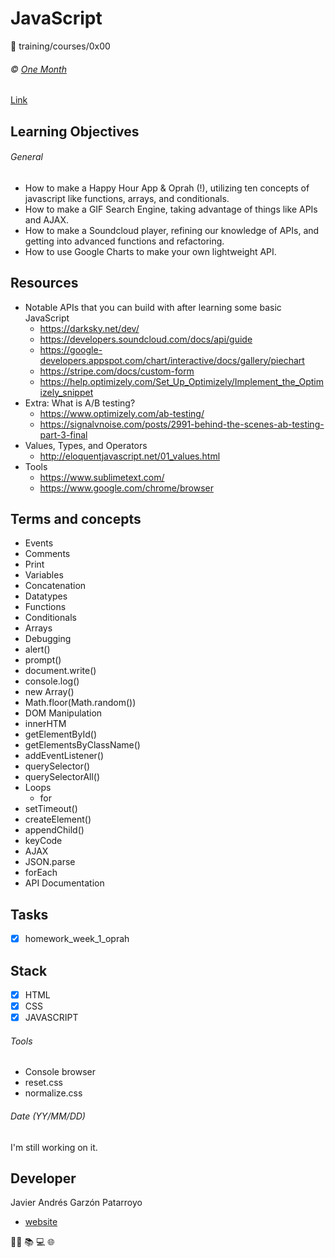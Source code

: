 # JavaScript
:open_file_folder: training/courses/0x00

###### :copyright: [One Month](https://onemonth.com/users/auth/github)
[Link](https://onemonth.com/courses/javascript/curriculum)

## Learning Objectives
###### General
* How to make a Happy Hour App & Oprah (!), utilizing ten concepts of javascript like functions, arrays, and conditionals. 
* How to make a GIF Search Engine, taking advantage of things like APIs and AJAX.
* How to make a Soundcloud player, refining our knowledge of APIs, and getting into advanced functions and refactoring. 
* How to use Google Charts to make your own lightweight API. 

## Resources
* Notable APIs that you can build with after learning some basic JavaScript
  - https://darksky.net/dev/
  - https://developers.soundcloud.com/docs/api/guide
  - https://google-developers.appspot.com/chart/interactive/docs/gallery/piechart
  - https://stripe.com/docs/custom-form
  - https://help.optimizely.com/Set_Up_Optimizely/Implement_the_Optimizely_snippet
* Extra: What is A/B testing?
  - https://www.optimizely.com/ab-testing/
  - https://signalvnoise.com/posts/2991-behind-the-scenes-ab-testing-part-3-final
* Values, Types, and Operators
  - http://eloquentjavascript.net/01_values.html
* Tools
  - https://www.sublimetext.com/
  - https://www.google.com/chrome/browser

## Terms and concepts
* Events
* Comments
* Print
* Variables
* Concatenation
* Datatypes
* Functions
* Conditionals
* Arrays
* Debugging
* alert()
* prompt()
* document.write()
* console.log()
* new Array()
* Math.floor(Math.random())
* DOM Manipulation
* innerHTM
* getElementById()
* getElementsByClassName()
* addEventListener()
* querySelector()
* querySelectorAll()
* Loops
  - for
* setTimeout()
* createElement()
* appendChild()
* keyCode
* AJAX
* JSON.parse
* forEach
* API Documentation

## Tasks
* [x] homework_week_1_oprah

## Stack
* [x] HTML
* [x] CSS
* [x] JAVASCRIPT
###### Tools
* Console browser
* reset.css
* normalize.css

###### Date (YY/MM/DD)
I'm still working on it.

## Developer
Javier Andrés Garzón Patarroyo
- [website](https://tecnoayuda.co/)

:man_technologist: :books: :computer: :globe_with_meridians:
